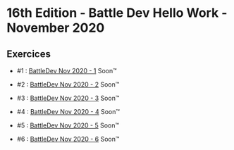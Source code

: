 # 16th Edition - Battle Dev Hello Work - November 2020

## Exercices

- #1 : [BattleDev Nov 2020 - 1](exercice-1/index.js) Soon™

- #2 : [BattleDev Nov 2020 - 2](exercice-2/index.js) Soon™

- #3 : [BattleDev Nov 2020 - 3](exercice-3/index.js) Soon™

- #4 : [BattleDev Nov 2020 - 4](exercice-4/index.js) Soon™

- #5 : [BattleDev Nov 2020 - 5](exercice-5/index.js) Soon™

- #6 : [BattleDev Nov 2020 - 6](exercice-6/index.js) Soon™